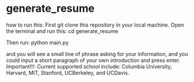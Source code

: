 # generate_resume

how to run this: First git clone this repository in your local machine. Open the terminal and run this:
cd generate_resume   

Then run:
python main.py

and you will see a small line of phrase asking for your information, and you could input a short paragraph of your own introduction and press enter.
Important!!!: Current supported school include: Columbia University, Harvard, MIT, Stanford, UCBerkeley, and UCDavis.
